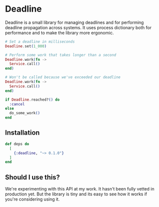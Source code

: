 # Deadline

<!-- MDOC !-->

Deadline is a small library for managing deadlines and for performing deadline
propagation across systems. It uses process dictionary both for performance
and to make the library more ergonomic.

```elixir
# Set a deadline in milliseconds
Deadline.set(1_000)

# Perform some work that takes longer than a second
Deadline.work(fn ->
  Service.call()
end)

# Won't be called because we've exceeded our deadline
Deadline.work(fn ->
  Service.call()
end)

if Deadline.reached?() do
  :cancel
else
  do_some_work()
end
```

<!-- MDOC !-->

## Installation

```elixir
def deps do
  [
    {:deadline, "~> 0.1.0"}
  ]
end
```

## Should I use this?

We're experimenting with this API at my work. It hasn't been fully vetted in
production yet. But the library is tiny and its easy to see how it works if
you're considering using it.

